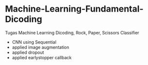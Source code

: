 # Machine-Learning-Fundamental-Dicoding
Tugas Machine Learning Dicoding, Rock, Paper, Scissors Classifier
- CNN using Sequential 
- applied image augmentation
- applied dropout
- applied earlystopper callback
